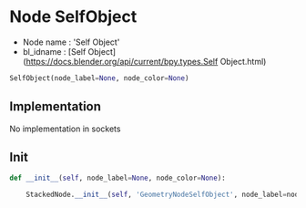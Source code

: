 # Node SelfObject

- Node name : 'Self Object'
- bl_idname : [Self Object](https://docs.blender.org/api/current/bpy.types.Self Object.html)


``` python
SelfObject(node_label=None, node_color=None)
```
## Implementation

No implementation in sockets

## Init

``` python
def __init__(self, node_label=None, node_color=None):

    StackedNode.__init__(self, 'GeometryNodeSelfObject', node_label=node_label, node_color=node_color)
```
